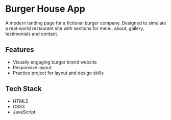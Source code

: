 # Burger House App

A modern landing page for a fictional burger company. Designed to simulate a real-world restaurant site with sections for menu, about, gallery, testimonials and contact.

## Features

- Visually engaging burger brand website
- Responsive layout
- Practice project for layout and design skills

## Tech Stack

- HTML5
- CSS3
- JavaScript
